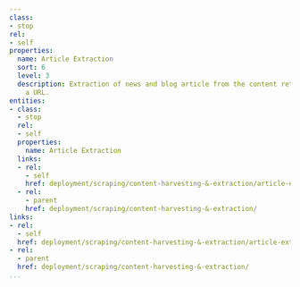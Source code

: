 ```yaml
---
class:
- stop
rel:
- self
properties:
  name: Article Extraction
  sort: 6
  level: 3
  description: Extraction of news and blog article from the content retrieved from
    a URL.
entities:
- class:
  - stop
  rel:
  - self
  properties:
    name: Article Extraction
  links:
  - rel:
    - self
    href: deployment/scraping/content-harvesting-&-extraction/article-extraction.md
  - rel:
    - parent
    href: deployment/scraping/content-harvesting-&-extraction/
links:
- rel:
  - self
  href: deployment/scraping/content-harvesting-&-extraction/article-extraction.md
- rel:
  - parent
  href: deployment/scraping/content-harvesting-&-extraction/
...
```

